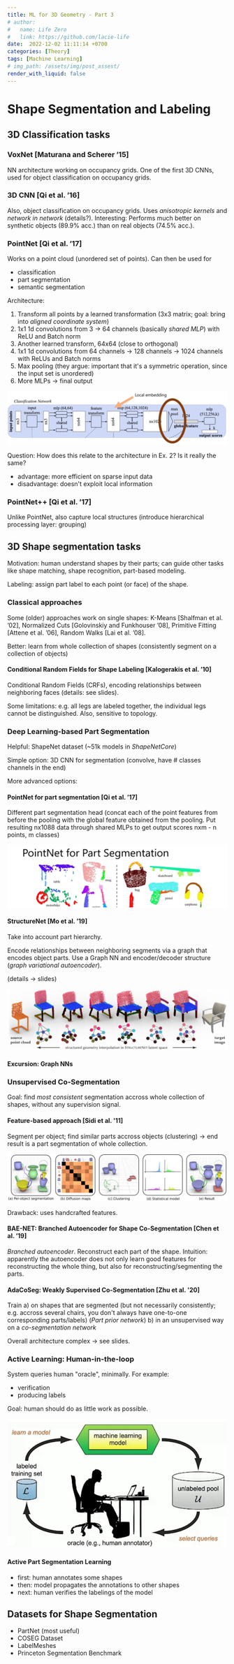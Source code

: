 ```yaml
---
title: ML for 3D Geometry - Part 3  
# author:
#   name: Life Zero
#   link: https://github.com/lacie-life
date:  2022-12-02 11:11:14 +0700
categories: [Theory]
tags: [Machine Learning]
# img_path: /assets/img/post_assest/
render_with_liquid: false
---
```


# Shape Segmentation and Labeling

## 3D Classification tasks
### VoxNet [Maturana and Scherer ’15]
NN architecture working on occupancy grids. One of the first 3D CNNs, used for object classification on occupancy grids.

### 3D CNN [Qi et al. ’16]
Also, object classification on occupancy grids. Uses *anisotropic kernels* and *network in network* (details?). Interesting: Performs much better on synthetic objects (89.9% acc.) than on real objects (74.5% acc.).

### PointNet [Qi et al. ’17]
Works on a point cloud (unordered set of points). Can then be used for
- classification
- part segmentation
- semantic segmentation

Architecture:
1. Transform all points by a learned transformation (3x3 matrix; goal: bring into *aligned coordinate system*)
2. 1x1 1d convolutions from 3 -> 64 channels (basically *shared MLP*) with ReLU and Batch norm
3. Another learned transform, 64x64 (close to orthogonal)
4. 1x1 1d convolutions from 64 channels -> 128 channels -> 1024 channels  with ReLUs and Batch norms
5. Max pooling (they argue: important that it's a symmetric operation, since the input set is unordered)
6. More MLPs -> final output

![Fig.1](https://github.com/lacie-life/lacie-life.github.io/blob/main/assets/img/post_assest/point-net.png?raw=true)

Question: How does this relate to the architecture in Ex. 2? Is it really the same?

- advantage: more efficient on sparse input data
- disadvantage: doesn't exploit local information

### PointNet++ [Qi et al. ’17]
Unlike PointNet, also capture local structures (introduce hierarchical processing layer: grouping)

## 3D Shape segmentation tasks
Motivation: human understand shapes by their parts; can guide other tasks like shape matching, shape recognition, part-based modeling.

Labeling: assign part label to each point (or face) of the shape.

### Classical approaches
Some (older) approaches work on single shapes: K-Means [Shalfman et al. ’02], Normalized Cuts [Golovinskiy and Funkhouser ’08], Primitive Fitting [Attene et al. ’06], Random Walks [Lai et al. ’08].

Better: learn from whole collection of shapes (consistently segment on a collection of objects)

#### Conditional Random Fields for Shape Labeling [Kalogerakis et al. ’10]
Conditional Random Fields (CRFs), encoding relationships between neighboring faces (details: see slides). 

Some limitations: e.g. all legs are labeled together, the individual legs cannot be distinguished. Also, sensitive to topology.

### Deep Learning-based Part Segmentation
Helpful: ShapeNet dataset (~51k models in *ShapeNetCore*)

Simple option: 3D CNN for segmentation (convolve, have # classes channels in the end)

More advanced options:
#### PointNet for part segmentation [Qi et al. ’17]
Different part segmentation head (concat each of the point features from before the pooling with the global feature obtained from the pooling. Put resulting nx1088 data through shared MLPs to get output scores nxm - n points, m classes)

![Fig.2](https://github.com/lacie-life/lacie-life.github.io/blob/main/assets/img/post_assest/pointnet-part-segmentation.png?raw=true)

#### StructureNet [Mo et al. ’19]
Take into account part hierarchy.

Encode relationships between neighboring segments via a graph that encodes object parts. Use a Graph NN and encoder/decoder structure (*graph variational autoencoder*). 

(details -> slides)

![Fig.3](https://github.com/lacie-life/lacie-life.github.io/blob/main/assets/img/post_assest/structure-net.png?raw=true)

#### Excursion: Graph NNs

### Unsupervised Co-Segmentation
Goal: find *most consistent* segmentation accross whole collection of shapes, without any supervision signal.

#### Feature-based approach [Sidi et al. '11]
Segment per object; find similar parts accross objects (clustering) -> end result is a part segmentation of whole collection.

![Fig.4](https://github.com/lacie-life/lacie-life.github.io/blob/main/assets/img/post_assest/descriptor-space-co-segmentation.png?raw=true)

Drawback: uses handcrafted features.

#### BAE-NET: Branched Autoencoder for Shape Co-Segmentation [Chen et al. ’19]
*Branched autoencoder*. Reconstruct each part of the shape. Intuition: apparently the autoencoder does not only learn good features for reconstructing the whole thing, but also for reconstructing/segmenting the parts.

#### AdaCoSeg: Weakly Supervised Co-Segmentation [Zhu et al. '20]
Train 
a) on shapes that are segmented (but not necessarily consistently; e.g. accross several chairs, you don't always have one-to-one corresponding parts/labels) (*Part prior network*)
b) in an unsupervised way on a *co-segmentation network*

Overall architecture complex -> see slides.


### Active Learning: Human-in-the-loop
System queries human "oracle", minimally. For example: 
- verification
- producing labels

Goal: human should do as little work as possible.

![Fig.4](https://github.com/lacie-life/lacie-life.github.io/blob/main/assets/img/post_assest/human-in-the-loop.png?raw=true)

#### Active Part Segmentation Learning
- first: human annotates some shapes
- then: model propagates the annotations to other shapes
- next: human verifies the labelings of the model

## Datasets for Shape Segmentation
- PartNet (most useful)
- COSEG Dataset
- LabelMeshes
- Princeton Segmentation Benchmark
